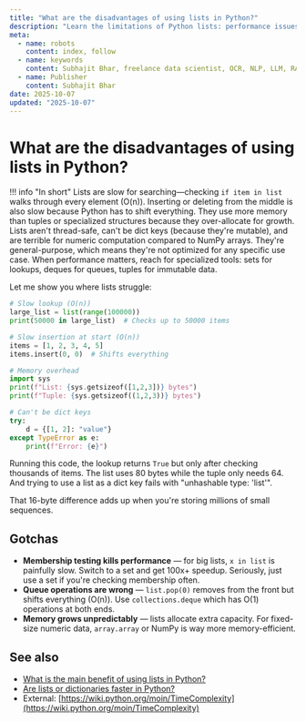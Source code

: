 ```yaml
---
title: "What are the disadvantages of using lists in Python?"
description: "Learn the limitations of Python lists: performance issues, memory overhead, and when to use alternatives instead."
meta:
  - name: robots
    content: index, follow
  - name: keywords
    content: Subhajit Bhar, freelance data scientist, OCR, NLP, LLM, RAG, knowledge base, python, lists, limitations
  - name: Publisher
    content: Subhajit Bhar
date: 2025-10-07
updated: "2025-10-07"
---
```


# What are the disadvantages of using lists in Python?

<!-- more -->

!!! info "In short"
    Lists are slow for searching—checking `if item in list` walks through every element (O(n)). Inserting or deleting from the middle is also slow because Python has to shift everything. They use more memory than tuples or specialized structures because they over-allocate for growth. Lists aren't thread-safe, can't be dict keys (because they're mutable), and are terrible for numeric computation compared to NumPy arrays. They're general-purpose, which means they're not optimized for any specific use case. When performance matters, reach for specialized tools: sets for lookups, deques for queues, tuples for immutable data.

Let me show you where lists struggle:

```python
# Slow lookup (O(n))
large_list = list(range(100000))
print(50000 in large_list)  # Checks up to 50000 items

# Slow insertion at start (O(n))
items = [1, 2, 3, 4, 5]
items.insert(0, 0)  # Shifts everything

# Memory overhead
import sys
print(f"List: {sys.getsizeof([1,2,3])} bytes")
print(f"Tuple: {sys.getsizeof((1,2,3))} bytes")

# Can't be dict keys
try:
    d = {[1, 2]: "value"}
except TypeError as e:
    print(f"Error: {e}")
```

Running this code, the lookup returns `True` but only after checking thousands of items. The list uses 80 bytes while the tuple only needs 64. And trying to use a list as a dict key fails with "unhashable type: 'list'".

That 16-byte difference adds up when you're storing millions of small sequences.

## Gotchas

* **Membership testing kills performance** — for big lists, `x in list` is painfully slow. Switch to a set and get 100x+ speedup. Seriously, just use a set if you're checking membership often.
* **Queue operations are wrong** — `list.pop(0)` removes from the front but shifts everything (O(n)). Use `collections.deque` which has O(1) operations at both ends.
* **Memory grows unpredictably** — lists allocate extra capacity. For fixed-size numeric data, `array.array` or NumPy is way more memory-efficient.

## See also

* [What is the main benefit of using lists in Python?](main-benefit-of-using-lists-in-python.md)
* [Are lists or dictionaries faster in Python?](are-lists-or-dictionaries-faster.md)
* External: [https://wiki.python.org/moin/TimeComplexity](https://wiki.python.org/moin/TimeComplexity)

<script type="application/ld+json">
{
  "@context": "https://schema.org",
  "@type": "FAQPage",
  "mainEntity": [{
    "@type": "Question",
    "name": "What are the disadvantages of using lists in Python?",
    "acceptedAnswer": {
      "@type": "Answer",
      "text": "Lists are slow for searching—checking if item in list walks through every element (O(n)). Inserting or deleting from the middle is also slow because Python has to shift everything. They use more memory than tuples or specialized structures because they over-allocate for growth. Lists aren't thread-safe, can't be dict keys (because they're mutable), and are terrible for numeric computation compared to NumPy arrays. They're general-purpose, which means they're not optimized for any specific use case. When performance matters, reach for specialized tools: sets for lookups, deques for queues, tuples for immutable data."
    }
  }]
}
</script>
